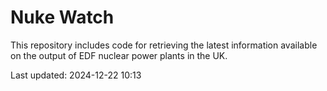 # Nuke Watch

This repository includes code for retrieving the latest information available on the output of EDF nuclear power plants in the UK.

Last updated: 2024-12-22 10:13